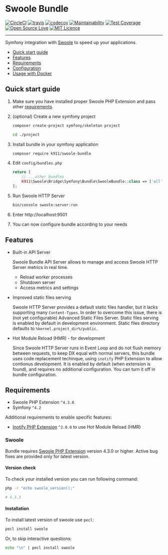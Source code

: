 # Swoole Bundle

[![CircleCI](https://circleci.com/gh/k911/swoole-bundle.svg?style=svg)](https://circleci.com/gh/k911/swoole-bundle)
[![travis](https://api.travis-ci.org/k911/swoole-bundle.svg?branch=develop)](https://travis-ci.org/k911/swoole-bundle)
[![codecov](https://codecov.io/gh/k911/swoole-bundle/branch/develop/graph/badge.svg)](https://codecov.io/gh/k911/swoole-bundle)
[![Maintainability](https://api.codeclimate.com/v1/badges/1d73a214622bba769171/maintainability)](https://codeclimate.com/github/k911/swoole-bundle/maintainability)
[![Test Coverage](https://api.codeclimate.com/v1/badges/1d73a214622bba769171/test_coverage)](https://codeclimate.com/github/k911/swoole-bundle/test_coverage)
[![Open Source Love](https://badges.frapsoft.com/os/v1/open-source.svg?v=103)](https://github.com/ellerbrock/open-source-badges/)
[![MIT Licence](https://badges.frapsoft.com/os/mit/mit.svg?v=103)](https://opensource.org/licenses/mit-license.php)

---

Symfony integration with [Swoole](https://www.swoole.co.uk/) to speed up your applications.

- [Quick start guide](#quick-start-guide)
- [Features](#features)
- [Requirements](#requirements)
- [Configuration](./docs/configuration-reference.md)
- [Usage with Docker](./docs/docker-usage.md)

## Quick start guide

1. Make sure you have installed proper Swoole PHP Extension and pass other [requirements](#requirements).

2. (optional) Create a new symfony project

    ```bash
    composer create-project symfony/skeleton project

    cd ./project
    ```

3. Install bundle in your symfony application

    ```bash
    composer require k911/swoole-bundle
    ```

4. Edit `config/bundles.php`

    ```php
    return [
        // ...other bundles
        K911\Swoole\Bridge\Symfony\Bundle\SwooleBundle::class => ['all' => true],
    ];
    ```

5. Run Swoole HTTP Server

    ```bash
    bin/console swoole:server:run
    ```

6. Enter http://localhost:9501

7. You can now configure bundle according to your needs

## Features

- Built-in API Server

    Swoole Bundle API Server allows to manage and access Swoole HTTP Server metrics in real time.

    - Reload worker processes
    - Shutdown server
    - Access metrics and settings

- Improved static files serving

    Swoole HTTP Server provides a default static files handler, but it lacks supporting many `Content-Types`. In order to overcome this issue, there is (not yet configurable) Advanced Static Files Server. Static files serving is enabled by default in development environment. Static files directory defaults to `%kernel.project_dir%/public`.

- Hot Module Reload (HMR) - for development

    Since Swoole HTTP Server runs in Event Loop and do not flush memory between requests, to keep DX equal with normal servers, this bundle uses code replacement techinque, using `inotify` PHP Extension to allow contionus development. It is enabled by default (when extension is found), and requires no additional configuration. You can turn it off in bundle configuration.

## Requirements

- Swoole PHP Extension `^4.3.0`
- Symfony `^4.2`

Additional requirements to enable specific features:

- [Inotify PHP Extension](https://pecl.php.net/package/inotify) `^2.0.0` to use Hot Module Reload (HMR)

### Swoole

Bundle requires [Swoole PHP Extension](https://github.com/swoole/swoole-src) version 4.3.0 or higher. Active bug fixes are provided only for latest version.


#### Version check
To check your installed version you can run following command:

```bash
php -r "echo swoole_version();"

# 4.3.3
```

#### Installation

To install latest version of swoole use `pecl`:

```bash
pecl install swoole
```

Or, to skip interactive questions:

```bash
echo "\n" | pecl install swoole
```
